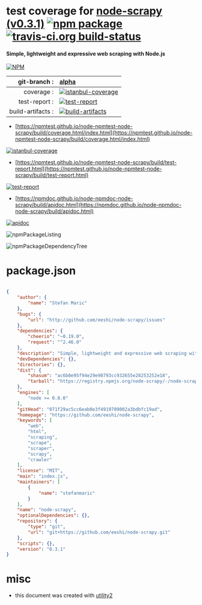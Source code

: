 # test coverage for  [node-scrapy (v0.3.1)](https://github.com/eeshi/node-scrapy)  [![npm package](https://img.shields.io/npm/v/npmtest-node-scrapy.svg?style=flat-square)](https://www.npmjs.org/package/npmtest-node-scrapy) [![travis-ci.org build-status](https://api.travis-ci.org/npmtest/node-npmtest-node-scrapy.svg)](https://travis-ci.org/npmtest/node-npmtest-node-scrapy)
#### Simple, lightweight and expressive web scraping with Node.js

[![NPM](https://nodei.co/npm/node-scrapy.png?downloads=true&downloadRank=true&stars=true)](https://www.npmjs.com/package/node-scrapy)

| git-branch : | [alpha](https://github.com/npmtest/node-npmtest-node-scrapy/tree/alpha)|
|--:|:--|
| coverage : | [![istanbul-coverage](https://npmtest.github.io/node-npmtest-node-scrapy/build/coverage.badge.svg)](https://npmtest.github.io/node-npmtest-node-scrapy/build/coverage.html/index.html)|
| test-report : | [![test-report](https://npmtest.github.io/node-npmtest-node-scrapy/build/test-report.badge.svg)](https://npmtest.github.io/node-npmtest-node-scrapy/build/test-report.html)|
| build-artifacts : | [![build-artifacts](https://npmtest.github.io/node-npmtest-node-scrapy/glyphicons_144_folder_open.png)](https://github.com/npmtest/node-npmtest-node-scrapy/tree/gh-pages/build)|

- [https://npmtest.github.io/node-npmtest-node-scrapy/build/coverage.html/index.html](https://npmtest.github.io/node-npmtest-node-scrapy/build/coverage.html/index.html)

[![istanbul-coverage](https://npmtest.github.io/node-npmtest-node-scrapy/build/screenCapture.buildCi.browser.%252Ftmp%252Fbuild%252Fcoverage.lib.html.png)](https://npmtest.github.io/node-npmtest-node-scrapy/build/coverage.html/index.html)

- [https://npmtest.github.io/node-npmtest-node-scrapy/build/test-report.html](https://npmtest.github.io/node-npmtest-node-scrapy/build/test-report.html)

[![test-report](https://npmtest.github.io/node-npmtest-node-scrapy/build/screenCapture.buildCi.browser.%252Ftmp%252Fbuild%252Ftest-report.html.png)](https://npmtest.github.io/node-npmtest-node-scrapy/build/test-report.html)

- [https://npmdoc.github.io/node-npmdoc-node-scrapy/build/apidoc.html](https://npmdoc.github.io/node-npmdoc-node-scrapy/build/apidoc.html)

[![apidoc](https://npmdoc.github.io/node-npmdoc-node-scrapy/build/screenCapture.buildCi.browser.%252Ftmp%252Fbuild%252Fapidoc.html.png)](https://npmdoc.github.io/node-npmdoc-node-scrapy/build/apidoc.html)

![npmPackageListing](https://npmtest.github.io/node-npmtest-node-scrapy/build/screenCapture.npmPackageListing.svg)

![npmPackageDependencyTree](https://npmtest.github.io/node-npmtest-node-scrapy/build/screenCapture.npmPackageDependencyTree.svg)



# package.json

```json

{
    "author": {
        "name": "Stefan Maric"
    },
    "bugs": {
        "url": "http://github.com/eeshi/node-scrapy/issues"
    },
    "dependencies": {
        "cheerio": "~0.19.0",
        "request": "^2.46.0"
    },
    "description": "Simple, lightweight and expressive web scraping with Node.js",
    "devDependencies": {},
    "directories": {},
    "dist": {
        "shasum": "ac6b0e95f94e29e90793cc932655e28253252e18",
        "tarball": "https://registry.npmjs.org/node-scrapy/-/node-scrapy-0.3.1.tgz"
    },
    "engines": [
        "node >= 0.8.0"
    ],
    "gitHead": "071f29ac5cc6eab0e3f4919709002a3bdbfc19ad",
    "homepage": "https://github.com/eeshi/node-scrapy",
    "keywords": [
        "web",
        "html",
        "scraping",
        "scrape",
        "scraper",
        "scrapy",
        "crawler"
    ],
    "license": "MIT",
    "main": "index.js",
    "maintainers": [
        {
            "name": "stefanmaric"
        }
    ],
    "name": "node-scrapy",
    "optionalDependencies": {},
    "repository": {
        "type": "git",
        "url": "git+https://github.com/eeshi/node-scrapy.git"
    },
    "scripts": {},
    "version": "0.3.1"
}
```



# misc
- this document was created with [utility2](https://github.com/kaizhu256/node-utility2)

